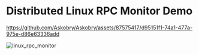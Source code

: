 # Distributed Linux RPC Monitor Demo


https://github.com/Askobry/Askobry/assets/87575417/d95151f1-74a1-477a-975e-d86e63336add

![linux_rpc_monitor](https://github.com/Askobry/Askobry/assets/87575417/f321a400-2217-41c2-8267-c89823c6dc63)

